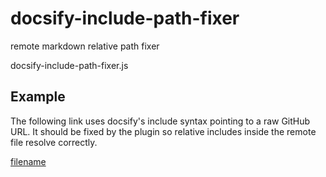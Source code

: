 # docsify-include-path-fixer
remote markdown relative path fixer

docsify-include-path-fixer.js
## Example

The following link uses docsify's include syntax pointing to a raw GitHub URL. It should be fixed by the plugin so relative includes inside the remote file resolve correctly.

[filename](https://raw.githubusercontent.com/gllmAR/gd-webexport-minimal/refs/heads/main/README.md ':include')


